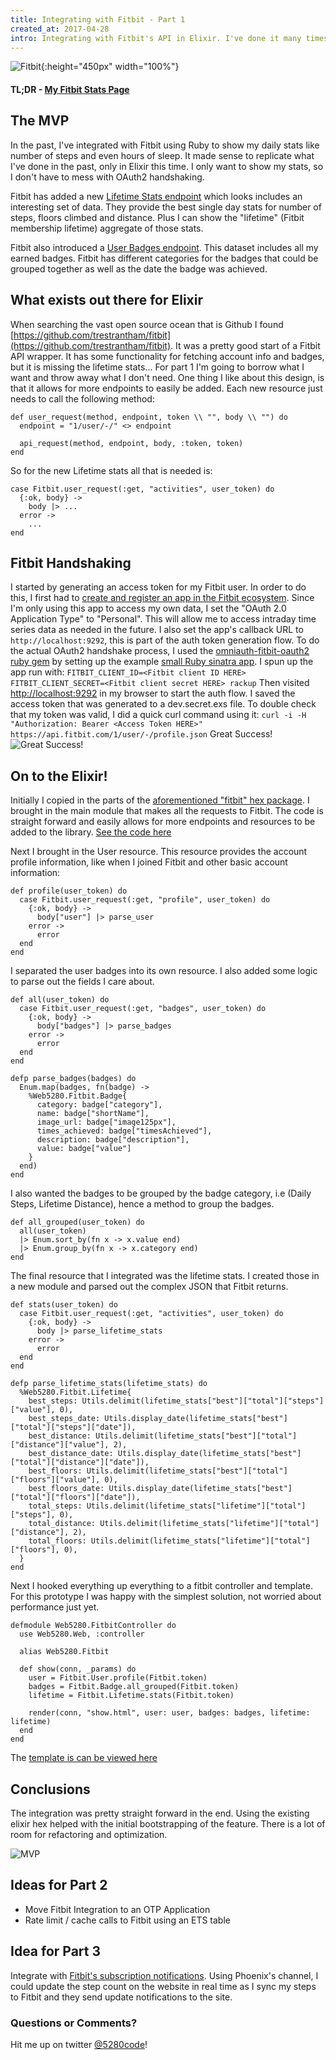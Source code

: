 ```yaml
---
title: Integrating with Fitbit - Part 1
created_at: 2017-04-28
intro: Integrating with Fitbit's API in Elixir. I've done it many times in ruby, node, and go. Time for a new language!
---
```


![Fitbit](https://s2.q4cdn.com/857130097/files/doc_downloads/Alta/Product/Fitbit-Family.jpg){:height="450px" width="100%"}



#### TL;DR - [My Fitbit Stats Page](/fitbit)



## The MVP
In the past, I've integrated with Fitbit using Ruby to show my daily stats like
number of steps and even hours of sleep. It made sense to replicate what I've
done in the past, only in Elixir this time. I only want to show my stats, so I
don't have to mess with OAuth2 handshaking.

Fitbit has added a new
[Lifetime Stats endpoint](https://dev.fitbit.com/docs/activity/#get-lifetime-stats)
which looks includes an interesting set of data. They provide the best single
day stats for number of steps, floors climbed and distance. Plus I can show the
"lifetime" (Fitbit membership lifetime) aggregate of those stats.

Fitbit also introduced a
[User Badges endpoint](https://dev.fitbit.com/docs/user/#get-badges). This
dataset includes all my earned badges.  Fitbit has different categories for the
badges that could be grouped together as well as the date the badge was
achieved.

## What exists out there for Elixir
When searching the vast open source ocean that is Github I found
[https://github.com/trestrantham/fitbit](https://github.com/trestrantham/fitbit).
It was a pretty good start of a Fitbit API wrapper. It has some functionality
for fetching account info and badges, but it is missing the lifetime stats...
For part 1 I'm going to borrow what I want and throw away what I don't need. One
thing I like about this design, is that it allows for more endpoints to easily
be added. Each new resource just needs to call the following method:

```
def user_request(method, endpoint, token \\ "", body \\ "") do
  endpoint = "1/user/-/" <> endpoint

  api_request(method, endpoint, body, :token, token)
end
```
So for the new Lifetime stats all that is needed is:
```
case Fitbit.user_request(:get, "activities", user_token) do
  {:ok, body} ->
    body |> ...
  error ->
    ...
end
```

## Fitbit Handshaking
I started by generating an access token for my Fitbit user. In order to do this,
I first had to [create and register an app in the Fitbit ecosystem](https://dev.fitbit.com/apps/new).
Since I'm only using this app to access my own data, I set the "OAuth 2.0
Application Type" to "Personal". This will allow me to access intraday time
series data as needed in the future. I also set the app's callback URL to
`http://localhost:9292`, this is part of the auth token generation flow.  To do
the actual OAuth2 handshake process, I used the [omniauth-fitbit-oauth2 ruby gem](https://github.com/codebender/omniauth-fitbit-oauth2)
by setting up the example [small Ruby sinatra app](https://github.com/codebender/omniauth-fitbit-oauth2/tree/master/example).
I spun up the app run with: `FITBIT_CLIENT_ID=<Fitbit client ID HERE> FITBIT_CLIENT_SECRET=<Fitbit client secret HERE> rackup`
Then visited [http://localhost:9292](http://localhost:9292) in my browser to
start the auth flow. I saved the access token that was generated to a
dev.secret.exs file. To double check that my token was valid, I did a quick curl
command using it: `curl -i -H "Authorization: Bearer <Access Token HERE>" https://api.fitbit.com/1/user/-/profile.json` Great Success!
![Great Success!](https://eserioblog.files.wordpress.com/2014/02/borat.jpg)


## On to the Elixir!
Initially I copied in the parts of the [aforementioned "fitbit" hex package](https://github.com/trestrantham/fitbit).
I brought in the main module that makes all the requests to Fitbit.  The code is
straight forward and easily allows for more endpoints and resources to be added
to the library.
[See the code here](https://github.com/codebender/phoenix5280/blob/47f33b55ab5f2659ad586f15b9ca042afd58d222/lib/phoenix5280/fitbit.ex)


Next I brought in the User resource.  This resource provides the account profile
information, like when I joined Fitbit and other basic account information:
```
def profile(user_token) do
  case Fitbit.user_request(:get, "profile", user_token) do
    {:ok, body} ->
      body["user"] |> parse_user
    error ->
      error
  end
end
```
I separated the user badges into its own resource. I also added some logic to
parse out the fields I care about.  
```
def all(user_token) do
  case Fitbit.user_request(:get, "badges", user_token) do
    {:ok, body} ->
      body["badges"] |> parse_badges
    error ->
      error
  end
end

defp parse_badges(badges) do
  Enum.map(badges, fn(badge) ->
    %Web5280.Fitbit.Badge{
      category: badge["category"],
      name: badge["shortName"],
      image_url: badge["image125px"],
      times_achieved: badge["timesAchieved"],
      description: badge["description"],
      value: badge["value"]
    }
  end)
end
```
I also wanted the badges to be grouped by the badge category, i.e (Daily Steps,
Lifetime Distance), hence a method to group the badges.
```
def all_grouped(user_token) do
  all(user_token)
  |> Enum.sort_by(fn x -> x.value end)
  |> Enum.group_by(fn x -> x.category end)
end
```


The final resource that I integrated was the lifetime stats.  I created those in
a new module and parsed out the complex JSON that Fitbit returns.
```
def stats(user_token) do
  case Fitbit.user_request(:get, "activities", user_token) do
    {:ok, body} ->
      body |> parse_lifetime_stats
    error ->
      error
  end
end

defp parse_lifetime_stats(lifetime_stats) do
  %Web5280.Fitbit.Lifetime{
    best_steps: Utils.delimit(lifetime_stats["best"]["total"]["steps"]["value"], 0),
    best_steps_date: Utils.display_date(lifetime_stats["best"]["total"]["steps"]["date"]),
    best_distance: Utils.delimit(lifetime_stats["best"]["total"]["distance"]["value"], 2),
    best_distance_date: Utils.display_date(lifetime_stats["best"]["total"]["distance"]["date"]),
    best_floors: Utils.delimit(lifetime_stats["best"]["total"]["floors"]["value"], 0),
    best_floors_date: Utils.display_date(lifetime_stats["best"]["total"]["floors"]["date"]),
    total_steps: Utils.delimit(lifetime_stats["lifetime"]["total"]["steps"], 0),
    total_distance: Utils.delimit(lifetime_stats["lifetime"]["total"]["distance"], 2),
    total_floors: Utils.delimit(lifetime_stats["lifetime"]["total"]["floors"], 0),
  }
end
```
Next I hooked everything up everything to a fitbit controller and template.  For
this prototype I was happy with the simplest solution, not worried about
performance just yet.

```
defmodule Web5280.FitbitController do
  use Web5280.Web, :controller

  alias Web5280.Fitbit

  def show(conn, _params) do
    user = Fitbit.User.profile(Fitbit.token)
    badges = Fitbit.Badge.all_grouped(Fitbit.token)
    lifetime = Fitbit.Lifetime.stats(Fitbit.token)

    render(conn, "show.html", user: user, badges: badges, lifetime: lifetime)
  end
end
```

The [template is can be viewed here](https://github.com/codebender/phoenix5280/blob/47f33b55ab5f2659ad586f15b9ca042afd58d222/web/templates/fitbit/show.html.eex)


## Conclusions
The integration was pretty straight forward in the end.  Using the existing
elixir hex helped with the initial bootstrapping of the feature. There is a lot
of room for refactoring and optimization.

![MVP](http://www.varteq.com/wp-content/uploads/2017/03/MVP.png)


## Ideas for Part 2
- Move Fitbit Integration to an OTP Application
- Rate limit / cache calls to Fitbit using an ETS table

## Idea for Part 3
Integrate with [Fitbit's subscription notifications](https://dev.fitbit.com/docs/subscriptions/#overview).
Using Phoenix's channel, I could update the step count on the website in real
time as I sync my steps to Fitbit and they send update notifications to the
site.

### Questions or Comments?
Hit me up on twitter [@5280code](https://twitter.com/5280code)!
